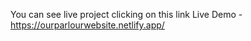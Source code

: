 You can see  live project clicking on this link
Live Demo - https://ourparlourwebsite.netlify.app/
 
